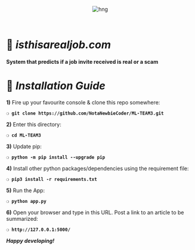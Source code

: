 <div align="center">

![hng](https://res.cloudinary.com/iambeejayayo/image/upload/v1554240066/brand-logo.png)

<br>

</div>

# :page_with_curl: _isthisarealjob.com_

#### System that predicts if a job invite received is real or a scam

# :page_with_curl: _Installation Guide_

**1)** Fire up your favourite console & clone this repo somewhere:

__`❍ git clone https://github.com/NotaNewbieCoder/ML-TEAM3.git`__

**2)** Enter this directory:

__`❍ cd ML-TEAM3`__

**3)** Update pip:

__`❍ python -m pip install --upgrade pip`__

**4)** Install other python packages/dependencies using the requirement file:

__`❍ pip3 install -r requirements.txt`__

**5)** Run the App:

__`❍ python app.py`__

**6)** Open your browser and type in this URL. Post a link to an article to be summarized:

__`❍ http://127.0.0.1:5000/`__

__*Happy developing!*__
